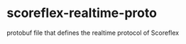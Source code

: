 scoreflex-realtime-proto
========================

protobuf file that defines the realtime protocol of Scoreflex
